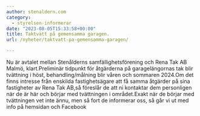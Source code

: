 ```yaml
---
author: stenaldern.com
category:
  - styrelsen-informerar
date: "2023-08-05T15:33:58+00:00"
title: Taktvätt på gemensamma garagen.
url: /nyheter/taktvatt-pa-gemensamma-garagen/

---
```

Nu är avtalet mellan Stenålderns samfällighetsförening och Rena Tak AB Malmö, klart.Preliminär tidpunkt för åtgärderna på garagelängornas tak blir tvättning i höst, behandling/målning blir våren och sommaren 2024.Om det finns intresse från enskilda fastighetsägare att få samma åtgärder på sina fastigheter av Rena Tak AB,så föreslår de att ni kontaktar dem personligen när de är här och börjar med tvättningen i området.Exakt när de börjar med tvättningen vet inte ännu, men så fort de informerar oss, så går vi ut med info på hemsidan och Facebook
